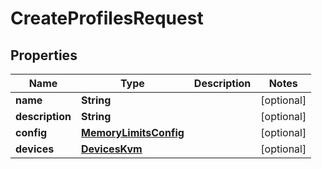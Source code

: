 

# CreateProfilesRequest

## Properties

Name | Type | Description | Notes
------------ | ------------- | ------------- | -------------
**name** | **String** |  |  [optional]
**description** | **String** |  |  [optional]
**config** | [**MemoryLimitsConfig**](MemoryLimitsConfig.md) |  |  [optional]
**devices** | [**DevicesKvm**](DevicesKvm.md) |  |  [optional]



